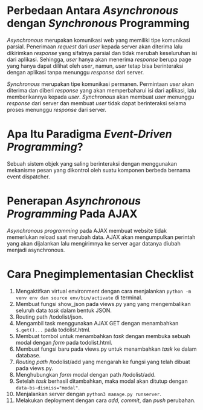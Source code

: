# Perbedaan Antara _Asynchronous_ dengan _Synchronous_ Programming
_Asynchronous_ merupakan komunikasi web yang memiliki tipe komunikasi parsial. Penerimaan _request_ dari _user_ kepada server akan diterima lalu dikirimkan _response_ yang sifatnya parsial dan tidak merubah keseluruhan isi dari aplikasi. Sehingga, _user_ hanya akan menerima _response_ berupa page yang hanya dapat dilihat oleh _user_, namun, _user_ tetap bisa berinteraksi dengan aplikasi tanpa menunggu _response_ dari server.

_Synchronous_ merupakan tipe komunikasi permanen. Permintaan _user_ akan diterima dan diberi _response_ yang akan memperbaharui isi dari aplikasi, lalu memberikannya kepada _user_. _Synchronous_ akan membuat _user_ menunggu _response_ dari server dan membuat _user_ tidak dapat berinteraksi selama proses menunggu _response_ dari server.

# Apa Itu Paradigma _Event-Driven Programming_?
Sebuah sistem objek yang saling berinteraksi dengan menggunakan mekanisme pesan yang dikontrol oleh suatu komponen berbeda bernama event dispatcher. 

# Penerapan _Asynchronous Programming_ Pada AJAX
_Asynchronous programming_ pada AJAX membuat website tidak memerlukan reload saat merubah data. AJAX akan mengumpulkan perintah yang akan dijalankan lalu mengirimnya ke server agar datanya diubah menjadi asynchronous. 

# Cara Pnegimplementasian Checklist
1. Mengaktifkan virtual environment dengan cara menjalankan ```python -m venv env dan source env/bin/activate``` di terminal.
2. Membuat fungsi show_json pada views.py yang yang mengembalikan seluruh data _task_ dalam bentuk JSON.
3. Routing path /todolist/json.
4. Mengambil task menggunakan AJAX GET dengan menambahkan ```$.get()...``` pada todolist.html.
5. Membuat tombol untuk menambahkan _task_ dengan membuka sebuah modal dengan _form_ pada todolist.html.
6. Membuat fungsi baru pada views.py untuk menambahkan _task_ ke dalam database.
7. _Routing path_ /todolist/add yang mengarah ke fungsi yang telah dibuat pada views.py.
8. Menghubungkan _form_ modal dengan path /todolist/add.
9. Setelah _task_ berhasil ditambahkan, maka modal akan ditutup dengan ```data-bs-dismiss="modal"```.
10. Menjalankan server dengan ```python3 manage.py runserver```.
11. Melakukan deployment dengan cara _add, commit_, dan _push_ perubahan.